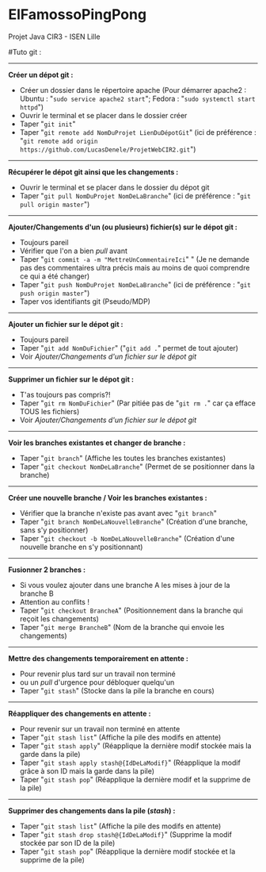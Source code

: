 # ElFamossoPingPong
Projet Java CIR3 - ISEN Lille

#Tuto git :

--------
**Créer un dépot git :**
- Créer un dossier dans le répertoire apache (Pour démarrer apache2 : Ubuntu : "`sudo service apache2 start`"; Fedora : "`sudo systemctl start httpd`")
- Ouvrir le terminal et se placer dans le dossier créer
- Taper "`git init`"
- Taper "`git remote add NomDuProjet LienDuDépotGit`" (ici de préférence : "`git remote add origin https://github.com/LucasDenele/ProjetWebCIR2.git`")

--------
**Récupérer le dépot git ainsi que les changements :**
- Ouvrir le terminal et se placer dans le dossier du dépot git
- Taper "`git pull NomDuProjet NomDeLaBranche`" (ici de préférence : "`git pull origin master`")

--------
**Ajouter/Changements d'un (ou plusieurs) fichier(s) sur le dépot git :**
- Toujours pareil
- Vérifier que l'on a bien *pull* avant
- Taper "`git commit -a -m "MettreUnCommentaireIci`" " (Je ne demande pas des commentaires ultra précis mais au moins de quoi comprendre ce qui a été changer)
- Taper "`git push NomDuProjet NomDeLaBranche`" (ici de préférence : "`git push origin master`")
- Taper vos identifiants git (Pseudo/MDP)

--------
**Ajouter un fichier sur le dépot git :**
- Toujours pareil
- Taper "`git add NomDuFichier`" ("`git add .`" permet de tout ajouter)
- Voir *Ajouter/Changements d'un fichier sur le dépot git*

--------
**Supprimer un fichier sur le dépot git :**
- T'as toujours pas compris?!
- Taper "`git rm NomDuFichier`" (Par pitiée pas de "`git rm .`" car ça efface TOUS les fichiers)
- Voir *Ajouter/Changements d'un fichier sur le dépot git*

--------
**Voir les branches existantes et changer de branche :**
- Taper "`git branch`" (Affiche les toutes les branches existantes)
- Taper "`git checkout NomDeLaBranche`" (Permet de se positionner dans la branche)

--------
**Créer une nouvelle branche / Voir les branches existantes :**
- Vérifier que la branche n'existe pas avant avec "`git branch`"
- Taper "`git branch NomDeLaNouvelleBranche`" (Création d'une branche, sans s'y positionner)
- Taper "`git checkout -b NomDeLaNouvelleBranche`" (Création d'une nouvelle branche en s'y positionnant)

--------
**Fusionner 2 branches :**
- Si vous voulez ajouter dans une branche A les mises à jour de la branche B
- Attention au conflits !
- Taper "`git checkout BrancheA`" (Positionnement dans la branche qui reçoit les changements)
- Taper "`git merge BrancheB`"  (Nom de la branche qui envoie les changements)

--------
**Mettre des changements temporairement en attente :**
- Pour revenir plus tard sur un travail non terminé
- ou un *pull* d'urgence pour débloquer quelqu'un 
- Taper "`git stash`" (Stocke dans la pile la branche en cours)

--------
**Réappliquer des changements en attente :**
- Pour revenir sur un travail non terminé en attente 
- Taper "`git stash list`" (Affiche la pile des modifs en attente)
- Taper "`git stash apply`" (Réapplique la dernière modif stockée mais la garde dans la pile)
- Taper "`git stash apply stash@{IdDeLaModif}`" (Réapplique la modif grâce à son ID mais la garde dans la pile)
- Taper "`git stash pop`" (Réapplique la dernière modif et la supprime de la pile)

--------
**Supprimer des changements dans la pile (*stash*) :**
- Taper "`git stash list`" (Affiche la pile des modifs en attente)
- Taper "`git stash drop stash@{IdDeLaModif}`" (Supprime la modif stockée par son ID de la pile)
- Taper "`git stash pop`" (Réapplique la dernière modif stockée et la supprime de la pile)
